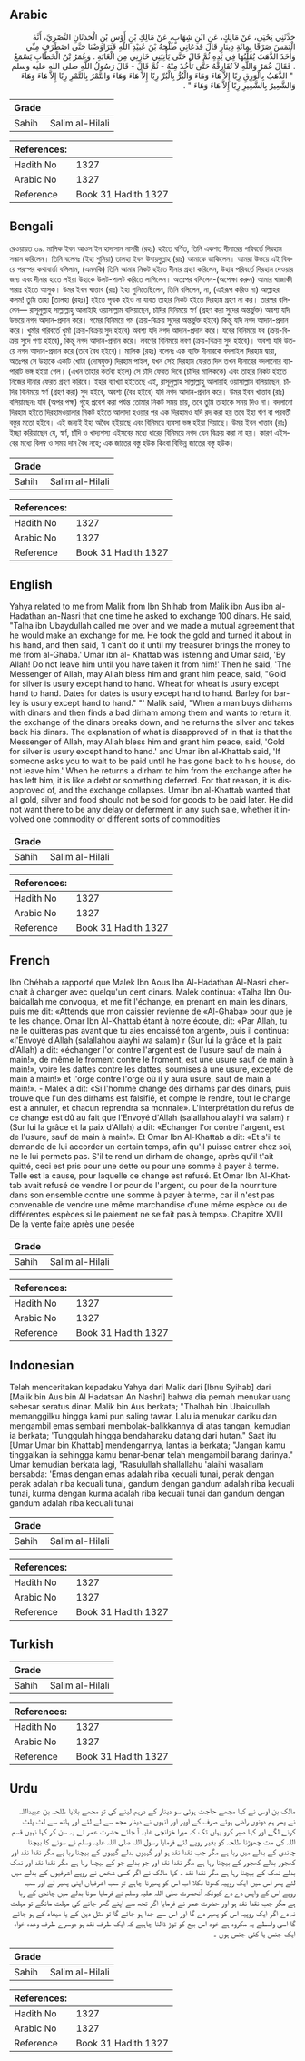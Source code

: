 ## Arabic


<div dir="rtl" lang="ar" style={{fontSize:'larger',backgroundColor:'#f8f9fa',padding:20}}>
حَدَّثَنِي يَحْيَى، عَنْ مَالِكٍ، عَنِ ابْنِ شِهَابٍ، عَنْ مَالِكِ بْنِ أَوْسِ بْنِ الْحَدَثَانِ النَّصْرِيِّ، أَنَّهُ الْتَمَسَ صَرْفًا بِمِائَةِ دِينَارٍ قَالَ فَدَعَانِي طَلْحَةُ بْنُ عُبَيْدِ اللَّهِ فَتَرَاوَضْنَا حَتَّى اصْطَرَفَ مِنِّي وَأَخَذَ الذَّهَبَ يُقَلِّبُهَا فِي يَدِهِ ثُمَّ قَالَ حَتَّى يَأْتِيَنِي خَازِنِي مِنَ الْغَابَةِ ‏.‏ وَعُمَرُ بْنُ الْخَطَّابِ يَسْمَعُ ‏.‏ فَقَالَ عُمَرُ وَاللَّهِ لاَ تُفَارِقْهُ حَتَّى تَأْخُذَ مِنْهُ - ثُمَّ قَالَ - قَالَ رَسُولُ اللَّهِ صلى الله عليه وسلم ‏ "‏ الذَّهَبُ بِالْوَرِقِ رِبًا إِلاَّ هَاءَ وَهَاءَ وَالْبُرُّ بِالْبُرِّ رِبًا إِلاَّ هَاءَ وَهَاءَ وَالتَّمْرُ بِالتَّمْرِ رِبًا إِلاَّ هَاءَ وَهَاءَ وَالشَّعِيرُ بِالشَّعِيرِ رِبًا إِلاَّ هَاءَ وَهَاءَ ‏"‏ ‏.‏
</div>
<div style={{backgroundColor:'#f8f9fa',padding:20, marginBottom: 10}}><table> <thead> <tr> <th>Grade</th> <th></th> </tr> </thead> <tbody> <tr><td>Sahih</td><td>Salim al-Hilali</td></tr></tbody></table><table> <thead> <tr> <th>References:</th> <th></th> </tr> </thead> <tbody><tr><td>Hadith No</td><td>1327</td></tr><tr><td>Arabic No</td><td>1327</td></tr><tr><td>Reference</td><td>Book 31 Hadith 1327</td></tr></tbody></table></div>

## Bengali


<div dir="ltr" lang="bn" style={{fontSize:'larger',backgroundColor:'#f8f9fa',padding:20}}>
রেওয়ায়ত ৩৯. মালিক ইবন আওস ইন হাদাসান নাসরী (রহঃ) হইতে বর্ণিত, তিনি একশত দীনারের পরিবর্তে দিরহাম সন্ধান করিলেন। তিনি বলেনঃ (ইহা শুনিয়া) তালহা ইবন উবায়দুল্লাহ (রাঃ) আমাকে ডাকিলেন। আমরা উভয়ে এই বিষয়ে পরস্পর কথাবার্তা বলিলাম, (এমনকি) তিনি আমার নিকট হইতে দীনার গ্রহণ করিলেন, উহার পরিবর্তে দিরহাম দেওয়ার জন্য এবং দীনার হাতে লইয়া উহাকে উলট-পালট করিতে লাগিলেন। অতঃপর বলিলেন-(অপেক্ষা করুন) আমার খাজাঞ্চী গারাঃ হইতে আসুক। উমর ইবন খাত্তাব (রাঃ) ইহা শুনিতেছিলেন, তিনি বলিলেন, না, (এইরূপ করিও না) আল্লাহর কসম! তুমি তাহা [তালহা (রহঃ)] হইতে পৃথক হইও না যাবত তাহার নিকট হইতে দিরহাম গ্রহণ না কর। তারপর বলিলেন— রাসূলুল্লাহ সাল্লাল্লাহু আলাইহি ওয়াসাল্লাম বলিয়াছেন, চাঁদির বিনিময়ে স্বর্ণ (গ্রহণ করা সুদের অন্তর্ভুক্ত) অবশ্য যদি উভয়ে নগদ আদান-প্রদান করে। গমের বিনিময়ে গম (ক্রয়-বিক্রয় সুদের অন্তর্ভুক্ত হইবে) কিন্তু যদি নগদ আদান-প্রদান করে। খুর্মার পরিবর্তে খুর্মা (ক্রয়-বিক্রয় সুদ হইবে) অবশ্য যদি নগদ আদান-প্রদান করে। যবের বিনিময়ে যব (ক্রয়-বিক্রয় সুদে গণ্য হইবে), কিন্তু নগদ আদান-প্রদান করে। লবণের বিনিময়ে লবণ (ক্রয়-বিক্রয় সুদ হইবে)। অবশ্য যদি উতয়ে নগদ আদান-প্রদান করে (তবে বৈধ হইবে)। মালিক (রহঃ) বলেনঃ এক ব্যক্তি দীনারকে বদলাইল দিরহাম দ্বারা, অতঃপর সে উহাকে একটি খোটা (দোষযুক্ত) দিরহাম পাইল, যখন সেই দিরহাম ফেরত দিল তখন দীনারের বদলানোর ব্যাপারটি ভঙ্গ হইয়া গেল। (এখন তাহার কর্তব্য হইল) সে চাঁদি ফেরত দিবে (চাঁদির মালিককে) এবং তাহার নিকট হইতে নিজের দীনার ফেরত গ্রহণ করিবে। ইহার ব্যাখ্যা হইতেছে এই, রাসূলুল্লাহ সাল্লাল্লাহু আলায়হি ওয়াসাল্লাম বলিয়াছেন, চাঁদির বিনিময়ে স্বর্ণ (গ্রহণ করা) সুদ হইবে, অবশ্য (বৈধ হইবে) যদি নগদ আদান-প্রদান করে। উমর ইবন খাত্তাব (রাঃ) বলিয়াছেনঃ যদি (অপর পক্ষ) গৃহে প্রবেশ করা পর্যন্ত তোমার নিকট সময় চায়, তবে তুমি তাহাকে সময় দিও না। বদলানো দিরহাম হইতে দিরহামওয়ালার নিকট হইতে আলাদা হওয়ার পর এক দিরহামও যদি রদ করা হয় তবে ইহা ঋণ বা পরবর্তী বস্তুর মতো হইবে। এই জন্যই ইহা অবৈধ হইয়াছে এবং বিনিময়ে ব্যবসা ভঙ্গ হইয়া গিয়াছে। উমর ইবন খাত্তাব (রাঃ) ইচ্ছা করিয়াছেন যে, স্বর্ণ, চাঁদি ও খাদ্যশস্য এইসবের মধ্যে ধারের বিনিময়ে নগদ যেন বিক্রয় করা না হয়। কারণ এইসবের মধ্যে বিলম্ব ও সময় দান বৈধ নহে; এক জাতের বস্তু হউক কিংবা বিভিন্ন জাতের বস্তু হউক।
</div>
<div style={{backgroundColor:'#f8f9fa',padding:20, marginBottom: 10}}><table> <thead> <tr> <th>Grade</th> <th></th> </tr> </thead> <tbody> <tr><td>Sahih</td><td>Salim al-Hilali</td></tr></tbody></table><table> <thead> <tr> <th>References:</th> <th></th> </tr> </thead> <tbody><tr><td>Hadith No</td><td>1327</td></tr><tr><td>Arabic No</td><td>1327</td></tr><tr><td>Reference</td><td>Book 31 Hadith 1327</td></tr></tbody></table></div>

## English


<div dir="ltr" lang="en" style={{fontSize:'larger',backgroundColor:'#f8f9fa',padding:20}}>
Yahya related to me from Malik from Ibn Shihab from Malik ibn Aus ibn al-Hadathan an-Nasri that one time he asked to exchange 100 dinars. He said, "Talha ibn Ubaydullah called me over and we made a mutual agreement that he would make an exchange for me. He took the gold and turned it about in his hand, and then said, 'I can't do it until my treasurer brings the money to me from al-Ghaba.' Umar ibn al- Khattab was listening and Umar said, 'By Allah! Do not leave him until you have taken it from him!' Then he said, 'The Messenger of Allah, may Allah bless him and grant him peace, said, "Gold for silver is usury except hand to hand. Wheat for wheat is usury except hand to hand. Dates for dates is usury except hand to hand. Barley for barley is usury except hand to hand." "' Malik said, "When a man buys dirhams with dinars and then finds a bad dirham among them and wants to return it, the exchange of the dinars breaks down, and he returns the silver and takes back his dinars. The explanation of what is disapproved of in that is that the Messenger of Allah, may Allah bless him and grant him peace, said, 'Gold for silver is usury except hand to hand.' and Umar ibn al-Khattab said, 'If someone asks you to wait to be paid until he has gone back to his house, do not leave him.' When he returns a dirham to him from the exchange after he has left him, it is like a debt or something deferred. For that reason, it is disapproved of, and the exchange collapses. Umar ibn al-Khattab wanted that all gold, silver and food should not be sold for goods to be paid later. He did not want there to be any delay or deferment in any such sale, whether it involved one commodity or different sorts of commodities
</div>
<div style={{backgroundColor:'#f8f9fa',padding:20, marginBottom: 10}}><table> <thead> <tr> <th>Grade</th> <th></th> </tr> </thead> <tbody> <tr><td>Sahih</td><td>Salim al-Hilali</td></tr></tbody></table><table> <thead> <tr> <th>References:</th> <th></th> </tr> </thead> <tbody><tr><td>Hadith No</td><td>1327</td></tr><tr><td>Arabic No</td><td>1327</td></tr><tr><td>Reference</td><td>Book 31 Hadith 1327</td></tr></tbody></table></div>

## French


<div dir="ltr" lang="fr" style={{fontSize:'larger',backgroundColor:'#f8f9fa',padding:20}}>
Ibn Chéhab a rapporté que Malek Ibn Aous Ibn Al-Hadathan Al-Nasri cherchait à changer avec quelqu'un cent dinars. Malek continua: «Talha Ibn Oubaidallah me convoqua, et me fit l'échange, en prenant en main les dinars, puis me dit: «Attends que mon caissier revienne de «Al-Ghaba» pour que je te les change. Omar Ibn Al-Khattab étant à notre écoute, dit: «Par Allah, tu ne le quitteras pas avant que tu aies encaissé ton argent», puis il continua: «l'Envoyé d'Allah (salallahou alayhi wa salam) r (Sur lui la grâce et la paix d'Allah) a dit: «échanger l'or contre l'argent est de l'usure sauf de main à main!», de même le froment contre le froment, est une usure sauf de main à main!», voire les dattes contre les dattes, soumises à une usure, excepté de main à main!» et l'orge contre l'orge où il y aura usure, sauf de main à main!». - Malek a dit: «Si l'homme change des dirhams par des dinars, puis trouve que l'un des dirhams est falsifié, et compte le rendre, tout le change est à annuler, et chacun reprendra sa monnaie». L'interprétation du refus de ce change est dû au fait que l'Envoyé d'Allah (salallahou alayhi wa salam) r (Sur lui la grâce et la paix d'Allah) a dit: «Echanger l'or contre l'argent, est de l'usure, sauf de main à main!». Et Omar Ibn Al-Khattab a dit: «Et s'il te demande de lui accorder un certain temps, afin qu'il puisse entrer chez soi, ne le lui permets pas. S'il te rend un dirham de change, après qu'il t'ait quitté, ceci est pris pour une dette ou pour une somme à payer à terme. Telle est la cause, pour laquelle ce change est refusé. Et Omar Ibn Al-Khattab avait refusé de vendre l'or pour de l'argent, ou pour de la nourriture dans son ensemble contre une somme à payer à terme, car il n'est pas convenable de vendre une même marchandise d'une même espèce ou de différentes espèces si le paiement ne se fait pas à temps». Chapitre XVIII De la vente faite après une pesée
</div>
<div style={{backgroundColor:'#f8f9fa',padding:20, marginBottom: 10}}><table> <thead> <tr> <th>Grade</th> <th></th> </tr> </thead> <tbody> <tr><td>Sahih</td><td>Salim al-Hilali</td></tr></tbody></table><table> <thead> <tr> <th>References:</th> <th></th> </tr> </thead> <tbody><tr><td>Hadith No</td><td>1327</td></tr><tr><td>Arabic No</td><td>1327</td></tr><tr><td>Reference</td><td>Book 31 Hadith 1327</td></tr></tbody></table></div>

## Indonesian


<div dir="ltr" lang="id" style={{fontSize:'larger',backgroundColor:'#f8f9fa',padding:20}}>
Telah menceritakan kepadaku Yahya dari Malik dari [Ibnu Syihab] dari [Malik bin Aus bin Al Hadatsan An Nashri] bahwa dia pernah menukar uang sebesar seratus dinar. Malik bin Aus berkata; "Thalhah bin Ubaidullah memanggilku hingga kami pun saling tawar. Lalu ia menukar dariku dan mengambil emas sembari membolak-balikkannya di atas tangan, kemudian ia berkata; 'Tunggulah hingga bendaharaku datang dari hutan." Saat itu [Umar Umar bin Khattab] mendengarnya, lantas ia berkata; "Jangan kamu tinggalkan ia sehingga kamu benar-benar telah mengambil barang darinya." Umar kemudian berkata lagi, "Rasulullah shallallahu 'alaihi wasallam bersabda: 'Emas dengan emas adalah riba kecuali tunai, perak dengan perak adalah riba kecuali tunai, gandum dengan gandum adalah riba kecuali tunai, kurma dengan kurma adalah riba kecuali tunai dan gandum dengan gandum adalah riba kecuali tunai
</div>
<div style={{backgroundColor:'#f8f9fa',padding:20, marginBottom: 10}}><table> <thead> <tr> <th>Grade</th> <th></th> </tr> </thead> <tbody> <tr><td>Sahih</td><td>Salim al-Hilali</td></tr></tbody></table><table> <thead> <tr> <th>References:</th> <th></th> </tr> </thead> <tbody><tr><td>Hadith No</td><td>1327</td></tr><tr><td>Arabic No</td><td>1327</td></tr><tr><td>Reference</td><td>Book 31 Hadith 1327</td></tr></tbody></table></div>

## Turkish


<div dir="ltr" lang="tr" style={{fontSize:'larger',backgroundColor:'#f8f9fa',padding:20}}>

</div>
<div style={{backgroundColor:'#f8f9fa',padding:20, marginBottom: 10}}><table> <thead> <tr> <th>Grade</th> <th></th> </tr> </thead> <tbody> <tr><td>Sahih</td><td>Salim al-Hilali</td></tr></tbody></table><table> <thead> <tr> <th>References:</th> <th></th> </tr> </thead> <tbody><tr><td>Hadith No</td><td>1327</td></tr><tr><td>Arabic No</td><td>1327</td></tr><tr><td>Reference</td><td>Book 31 Hadith 1327</td></tr></tbody></table></div>

## Urdu


<div dir="rtl" lang="ur" style={{fontSize:'larger',backgroundColor:'#f8f9fa',padding:20}}>
مالک بن اوس نے کہا مجھے حاجت ہوئی سو دینار کے درہم لینے کی تو مجھے بلایا طلحہ بن عبیداللہ نے پھر ہم دونوں راضی ہوئے صرف کے اوپر اور انہوں نے دینار مجھ سے لے لئے اور ہاتھ سے لٹ پلٹ کرنے لگے اور کہا صبر کرو یہاں تک کہ میرا خزانچی غابہ آ جائے حضرت عمر نے یہ سن کر کہا نہیں قسم اللہ کی مت چھوڑنا طلحہ کو بغیر روپے لئے فرمایا رسول اللہ صلی اللہ علیہ وسلم نے سونے کا بیچنا چاندی کے بدلے میں ربا ہے مگر جب نقدا نقد ہو اور گہیوں بدلے گیہوں کے بیچنا ربا ہے مگر نقدا نقد اور کھجور بدلے کھجور کے بیچنا رہا ہے مگر نقدا نقد اور جو بدلے جو کے بیچنا رہا ہے مگر نقدا نقد اور نمک بدلے نمک کے بیچنا رہا ہے مگر نقدا نقد ۔ کہا مالک نے اگر کسی شخص نے روپے اشرفیوں کے بدلے میں لئے پھر اس میں ایک روپیہ کھوٹا نکلا اب اس کو پھیرنا چاہے تو سب اشرفیاں اپنی پھیر لے اور سب روپے اس کے واپس دے دے کیونکہ آنحضرت صلی اللہ علیہ وسلم نے فرمایا سونا بدلے میں چاندی کے ربا ہے مگر جب نقدا نقد ہو اور حضرت عمر نے فرمایا اگر تجھ سے اپنے گھر جانے کی مہلت مانگے تو مہلت نہ دے اگر ایک روپیہ اس کو پھیر دے گا اور اس سے جدا ہو جائے گا تو مثل دین کے یا میعاد کے ہو جائے گا اسی واسطے یہ مکروہ ہے خود اس بیع کو توڑ ڈالنا چاہیے کہ ایک طرف نقد ہو دوسرے طرف وعدہ خواہ ایک جنس یا کئی جنس ہوں ۔
</div>
<div style={{backgroundColor:'#f8f9fa',padding:20, marginBottom: 10}}><table> <thead> <tr> <th>Grade</th> <th></th> </tr> </thead> <tbody> <tr><td>Sahih</td><td>Salim al-Hilali</td></tr></tbody></table><table> <thead> <tr> <th>References:</th> <th></th> </tr> </thead> <tbody><tr><td>Hadith No</td><td>1327</td></tr><tr><td>Arabic No</td><td>1327</td></tr><tr><td>Reference</td><td>Book 31 Hadith 1327</td></tr></tbody></table></div>